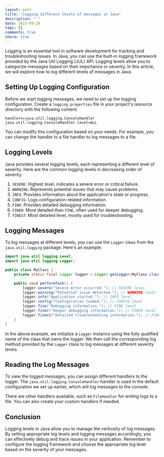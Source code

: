 ```yaml
---
layout: post
title: "Logging different levels of messages in Java"
description: " "
date: 2023-09-20
tags: []
comments: true
share: true
---
```


Logging is an essential tool in software development for tracking and troubleshooting issues. In Java, you can use the built-in logging framework provided by the Java Util Logging (JUL) API. Logging levels allow you to categorize messages based on their importance or severity. In this article, we will explore how to log different levels of messages in Java.

## Setting Up Logging Configuration

Before we start logging messages, we need to set up the logging configuration. Create a `logging.properties` file in your project's resource directory with the following content:

```properties
handlers=java.util.logging.ConsoleHandler
java.util.logging.ConsoleHandler.level=ALL
```

You can modify this configuration based on your needs. For example, you can change the handler to a file handler to log messages to a file.

## Logging Levels

Java provides several logging levels, each representing a different level of severity. Here are the common logging levels in decreasing order of severity:

1. `SEVERE`: Highest level, indicates a severe error or critical failure.
2. `WARNING`: Represents potential issues that may cause problems.
3. `INFO`: Provides information about the application's state or progress.
4. `CONFIG`: Logs configuration-related information.
5. `FINE`: Provides detailed debugging information.
6. `FINER`: More detailed than `FINE`, often used for deeper debugging.
7. `FINEST`: Most detailed level, mostly used for troubleshooting.

## Logging Messages

To log messages at different levels, you can use the `Logger` class from the `java.util.logging` package. Here's an example:

```java
import java.util.logging.Level;
import java.util.logging.Logger;

public class MyClass {
    private static final Logger logger = Logger.getLogger(MyClass.class.getName());

    public void performTask() {
        logger.severe("Severe error occurred."); // SEVERE level
        logger.warning("Potential issue detected."); // WARNING level
        logger.info("Application started."); // INFO level
        logger.config("Configuration loaded."); // CONFIG level
        logger.fine("Debugging information."); // FINE level
        logger.finer("Deeper debugging information."); // FINER level
        logger.finest("Detailed troubleshooting information."); // FINEST level
    }
}
```

In the above example, we initialize a `Logger` instance using the fully qualified name of the class that owns the logger. We then call the corresponding log method provided by the `Logger` class to log messages at different severity levels.

## Reading the Log Messages

To view the logged messages, you can assign different handlers to the logger. The `java.util.logging.ConsoleHandler` handler is used in the default configuration we set up earlier, which will log messages to the console.

There are other handlers available, such as `FileHandler` for writing logs to a file. You can also create your custom handlers if needed.

## Conclusion

Logging levels in Java allow you to manage the verbosity of log messages. By setting appropriate log levels and logging messages accordingly, you can effectively debug and trace issues in your application. Remember to configure the logging framework and choose the appropriate log level based on the severity of your messages.